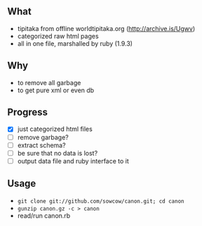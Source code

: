 ## What

* tipitaka from offline worldtipitaka.org (http://archive.is/Ugwv)
* categorized raw html pages
* all in one file, marshalled by ruby (1.9.3)

## Why

* to remove all garbage
* to get pure xml or even db

## Progress

- [x] just categorized html files
- [ ] remove garbage?
- [ ] extract schema?
- [ ] be sure that no data is lost?
- [ ] output data file and ruby interface to it

## Usage

* `git clone git://github.com/sowcow/canon.git; cd canon`
* `gunzip canon.gz -c > canon`
* read/run canon.rb
